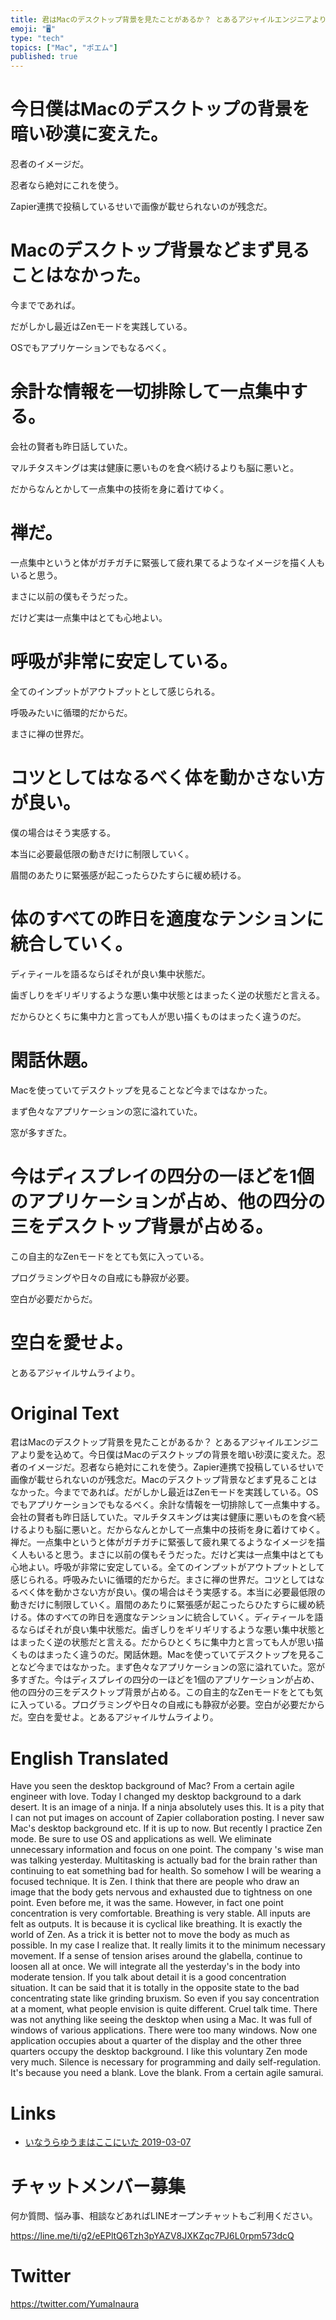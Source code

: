 ```yaml
---
title: 君はMacのデスクトップ背景を見たことがあるか？ とあるアジャイルエンジニアより愛を込めて
emoji: "🖥"
type: "tech"
topics: ["Mac", "ポエム"]
published: true
---
```


# 今日僕はMacのデスクトップの背景を暗い砂漠に変えた。

忍者のイメージだ。

忍者なら絶対にこれを使う。

Zapier連携で投稿しているせいで画像が載せられないのが残念だ。

# Macのデスクトップ背景などまず見ることはなかった。

今までであれば。

だがしかし最近はZenモードを実践している。

OSでもアプリケーションでもなるべく。

# 余計な情報を一切排除して一点集中する。

会社の賢者も昨日話していた。

マルチタスキングは実は健康に悪いものを食べ続けるよりも脳に悪いと。

だからなんとかして一点集中の技術を身に着けてゆく。

# 禅だ。

一点集中というと体がガチガチに緊張して疲れ果てるようなイメージを描く人もいると思う。

まさに以前の僕もそうだった。

だけど実は一点集中はとても心地よい。

# 呼吸が非常に安定している。

全てのインプットがアウトプットとして感じられる。

呼吸みたいに循環的だからだ。

まさに禅の世界だ。

# コツとしてはなるべく体を動かさない方が良い。

僕の場合はそう実感する。

本当に必要最低限の動きだけに制限していく。

眉間のあたりに緊張感が起こったらひたすらに緩め続ける。

# 体のすべての昨日を適度なテンションに統合していく。

ディティールを語るならばそれが良い集中状態だ。

歯ぎしりをギリギリするような悪い集中状態とはまったく逆の状態だと言える。

だからひとくちに集中力と言っても人が思い描くものはまったく違うのだ。

# 閑話休題。

Macを使っていてデスクトップを見ることなど今まではなかった。

まず色々なアプリケーションの窓に溢れていた。

窓が多すぎた。

# 今はディスプレイの四分の一ほどを1個のアプリケーションが占め、他の四分の三をデスクトップ背景が占める。

この自主的なZenモードをとても気に入っている。

プログラミングや日々の自戒にも静寂が必要。

空白が必要だからだ。

# 空白を愛せよ。

とあるアジャイルサムライより。

# Original Text

君はMacのデスクトップ背景を見たことがあるか？ とあるアジャイルエンジニアより愛を込めて。今日僕はMacのデスクトップの背景を暗い砂漠に変えた。忍者のイメージだ。忍者なら絶対にこれを使う。Zapier連携で投稿しているせいで画像が載せられないのが残念だ。Macのデスクトップ背景などまず見ることはなかった。今までであれば。だがしかし最近はZenモードを実践している。OSでもアプリケーションでもなるべく。余計な情報を一切排除して一点集中する。会社の賢者も昨日話していた。マルチタスキングは実は健康に悪いものを食べ続けるよりも脳に悪いと。だからなんとかして一点集中の技術を身に着けてゆく。禅だ。一点集中というと体がガチガチに緊張して疲れ果てるようなイメージを描く人もいると思う。まさに以前の僕もそうだった。だけど実は一点集中はとても心地よい。呼吸が非常に安定している。全てのインプットがアウトプットとして感じられる。呼吸みたいに循環的だからだ。まさに禅の世界だ。コツとしてはなるべく体を動かさない方が良い。僕の場合はそう実感する。本当に必要最低限の動きだけに制限していく。眉間のあたりに緊張感が起こったらひたすらに緩め続ける。体のすべての昨日を適度なテンションに統合していく。ディティールを語るならばそれが良い集中状態だ。歯ぎしりをギリギリするような悪い集中状態とはまったく逆の状態だと言える。だからひとくちに集中力と言っても人が思い描くものはまったく違うのだ。閑話休題。Macを使っていてデスクトップを見ることなど今まではなかった。まず色々なアプリケーションの窓に溢れていた。窓が多すぎた。今はディスプレイの四分の一ほどを1個のアプリケーションが占め、他の四分の三をデスクトップ背景が占める。この自主的なZenモードをとても気に入っている。プログラミングや日々の自戒にも静寂が必要。空白が必要だからだ。空白を愛せよ。とあるアジャイルサムライより。

# English Translated

Have you seen the desktop background of Mac? From a certain agile engineer with love. Today I changed my desktop background to a dark desert. It is an image of a ninja. If a ninja absolutely uses this. It is a pity that I can not put images on account of Zapier collaboration posting. I never saw Mac's desktop background etc. If it is up to now. But recently I practice Zen mode. Be sure to use OS and applications as well. We eliminate unnecessary information and focus on one point. The company 's wise man was talking yesterday. Multitasking is actually bad for the brain rather than continuing to eat something bad for health. So somehow I will be wearing a focused technique. It is Zen. I think that there are people who draw an image that the body gets nervous and exhausted due to tightness on one point. Even before me, it was the same. However, in fact one point concentration is very comfortable. Breathing is very stable. All inputs are felt as outputs. It is because it is cyclical like breathing. It is exactly the world of Zen. As a trick it is better not to move the body as much as possible. In my case I realize that. It really limits it to the minimum necessary movement. If a sense of tension arises around the glabella, continue to loosen all at once. We will integrate all the yesterday's in the body into moderate tension. If you talk about detail it is a good concentration situation. It can be said that it is totally in the opposite state to the bad concentrating state like grinding bruxism. So even if you say concentration at a moment, what people envision is quite different. Cruel talk time. There was not anything like seeing the desktop when using a Mac. It was full of windows of various applications. There were too many windows. Now one application occupies about a quarter of the display and the other three quarters occupy the desktop background. I like this voluntary Zen mode very much. Silence is necessary for programming and daily self-regulation. It's because you need a blank. Love the blank. From a certain agile samurai.

# Links

- [いなうらゆうまはここにいた 2019-03-07](https://github.com/YumaInaura/YumaInaura/issues/656#s1551912729)









<!-- Update From Qiita API -->

# チャットメンバー募集


何か質問、悩み事、相談などあればLINEオープンチャットもご利用ください。

https://line.me/ti/g2/eEPltQ6Tzh3pYAZV8JXKZqc7PJ6L0rpm573dcQ





# Twitter


https://twitter.com/YumaInaura


<!-- Update From Qiita API -->


